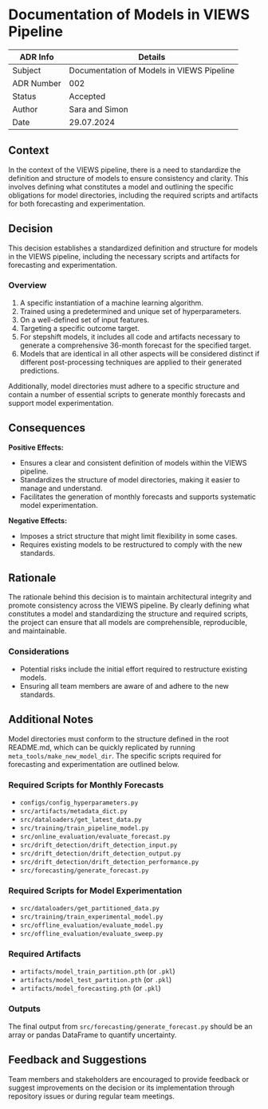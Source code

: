 
# Documentation of Models in VIEWS Pipeline

| ADR Info            | Details                                      |
|---------------------|----------------------------------------------|
| Subject             | Documentation of Models in VIEWS Pipeline    |
| ADR Number          | 002                                          |
| Status              | Accepted                                     |
| Author              | Sara and Simon                               |
| Date                | 29.07.2024                                   |

## Context
In the context of the VIEWS pipeline, there is a need to standardize the definition and structure of models to ensure consistency and clarity. This involves defining what constitutes a model and outlining the specific obligations for model directories, including the required scripts and artifacts for both forecasting and experimentation.

## Decision
This decision establishes a standardized definition and structure for models in the VIEWS pipeline, including the necessary scripts and artifacts for forecasting and experimentation.

### Overview
1. A specific instantiation of a machine learning algorithm.
2. Trained using a predetermined and unique set of hyperparameters.
3. On a well-defined set of input features.
4. Targeting a specific outcome target.
5. For stepshift models, it includes all code and artifacts necessary to generate a comprehensive 36-month forecast for the specified target.
6. Models that are identical in all other aspects will be considered distinct if different post-processing techniques are applied to their generated predictions.

Additionally, model directories must adhere to a specific structure and contain a number of essential scripts to generate monthly forecasts and support model experimentation.

## Consequences
**Positive Effects:**
- Ensures a clear and consistent definition of models within the VIEWS pipeline.
- Standardizes the structure of model directories, making it easier to manage and understand.
- Facilitates the generation of monthly forecasts and supports systematic model experimentation.

**Negative Effects:**
- Imposes a strict structure that might limit flexibility in some cases.
- Requires existing models to be restructured to comply with the new standards.

## Rationale
The rationale behind this decision is to maintain architectural integrity and promote consistency across the VIEWS pipeline. By clearly defining what constitutes a model and standardizing the structure and required scripts, the project can ensure that all models are comprehensible, reproducible, and maintainable.

### Considerations
- Potential risks include the initial effort required to restructure existing models.
- Ensuring all team members are aware of and adhere to the new standards.

## Additional Notes
Model directories must conform to the structure defined in the root README.md, which can be quickly replicated by running `meta_tools/make_new_model_dir`. The specific scripts required for forecasting and experimentation are outlined below.

### Required Scripts for Monthly Forecasts
- `configs/config_hyperparameters.py`
- `src/artifacts/metadata_dict.py`
- `src/dataloaders/get_latest_data.py`
- `src/training/train_pipeline_model.py`
- `src/online_evaluation/evaluate_forecast.py`
- `src/drift_detection/drift_detection_input.py`
- `src/drift_detection/drift_detection_output.py`
- `src/drift_detection/drift_detection_performance.py`
- `src/forecasting/generate_forecast.py`

### Required Scripts for Model Experimentation
- `src/dataloaders/get_partitioned_data.py`
- `src/training/train_experimental_model.py`
- `src/offline_evaluation/evaluate_model.py`
- `src/offline_evaluation/evaluate_sweep.py`

### Required Artifacts
- `artifacts/model_train_partition.pth` (or `.pkl`)
- `artifacts/model_test_partition.pth` (or `.pkl`)
- `artifacts/model_forecasting.pth` (or `.pkl`)

### Outputs
The final output from `src/forecasting/generate_forecast.py` should be an array or pandas DataFrame to quantify uncertainty.

## Feedback and Suggestions
Team members and stakeholders are encouraged to provide feedback or suggest improvements on the decision or its implementation through repository issues or during regular team meetings.

